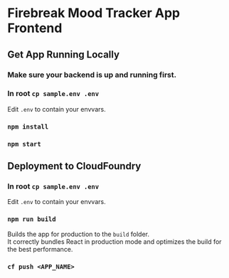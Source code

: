 # Firebreak Mood Tracker App Frontend
## Get App Running Locally
### Make sure your backend is up and running first.
### In root `cp sample.env .env`
Edit `.env` to contain your envvars.
### `npm install`
### `npm start`

## Deployment to CloudFoundry
### In root `cp sample.env .env`
Edit `.env` to contain your envvars.

### `npm run build`

Builds the app for production to the `build` folder.\
It correctly bundles React in production mode and optimizes the build for the best performance.

### `cf push <APP_NAME>`




